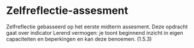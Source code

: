 # Zelfreflectie-assesment
Zelfreflectie gebasseerd op het eerste midterm assesment. Deze opdracht gaat  over indicator Lerend vermogen: je toont beginnend inzicht in eigen capaciteiten en beperkingen en kan deze benoemen. (1.5.3)
